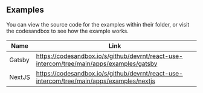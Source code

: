 ## Examples

You can view the source code for the examples within their folder, or visit the codesandbox to see how the example works.

| Name                                    | Link                                                                                 |
| --------------------------------------- | ------------------------------------------------------------------------------------ |
| Gatsby                                  | https://codesandbox.io/s/github/devrnt/react-use-intercom/tree/main/apps/examples/gatsby                                                  |
| NextJS                   | https://codesandbox.io/s/github/devrnt/react-use-intercom/tree/main/apps/examples/nextjs                 |

